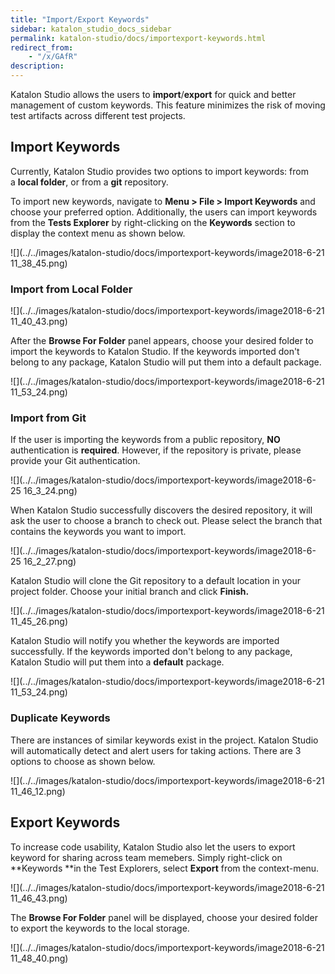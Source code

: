 ```yaml
---
title: "Import/Export Keywords" 
sidebar: katalon_studio_docs_sidebar
permalink: katalon-studio/docs/importexport-keywords.html 
redirect_from:
    - "/x/GAfR"
description: 
---
```

Katalon Studio allows the users to **import**/**export** for quick and better management of custom keywords. This feature minimizes the risk of moving test artifacts across different test projects. 

Import Keywords
---------------

Currently, Katalon Studio provides two options to import keywords: from a **local folder**, or from a **git** repository.

To import new keywords, navigate to **Menu > File > Import Keywords** and choose your preferred option. Additionally, the users can import keywords from the **Tests Explorer** by right-clicking on the **Keywords** section to display the context menu as shown below.

![](../../images/katalon-studio/docs/importexport-keywords/image2018-6-21 11_38_45.png)

### Import from Local Folder

![](../../images/katalon-studio/docs/importexport-keywords/image2018-6-21 11_40_43.png)

After the **Browse For Folder** panel appears, choose your desired folder to import the keywords to Katalon Studio. If the keywords imported don't belong to any package, Katalon Studio will put them into a default package.

![](../../images/katalon-studio/docs/importexport-keywords/image2018-6-21 11_53_24.png)

### Import from Git 

If the user is importing the keywords from a public repository, **NO** authentication is **required**. However, if the repository is private, please provide your Git authentication. 

![](../../images/katalon-studio/docs/importexport-keywords/image2018-6-25 16_3_24.png)

When Katalon Studio successfully discovers the desired repository, it will ask the user to choose a branch to check out. Please select the branch that contains the keywords you want to import. 

![](../../images/katalon-studio/docs/importexport-keywords/image2018-6-25 16_2_27.png)

Katalon Studio will clone the Git repository to a default location in your project folder. Choose your initial branch and click **Finish.**

![](../../images/katalon-studio/docs/importexport-keywords/image2018-6-21 11_45_26.png)

Katalon Studio will notify you whether the keywords are imported successfully. If the keywords imported don't belong to any package, Katalon Studio will put them into a **default** package.

![](../../images/katalon-studio/docs/importexport-keywords/image2018-6-21 11_53_24.png)

### Duplicate Keywords

There are instances of similar keywords exist in the project. Katalon Studio will automatically detect and alert users for taking actions. There are 3 options to choose as shown below.

![](../../images/katalon-studio/docs/importexport-keywords/image2018-6-21 11_46_12.png)

Export Keywords
---------------

To increase code usability, Katalon Studio also let the users to export keyword for sharing across team memebers. Simply right-click on **Keywords **in the Test Explorers, select **Export** from the context-menu. 

![](../../images/katalon-studio/docs/importexport-keywords/image2018-6-21 11_46_43.png)

The **Browse For Folder** panel will be displayed, choose your desired folder to export the keywords to the local storage.

![](../../images/katalon-studio/docs/importexport-keywords/image2018-6-21 11_48_40.png)